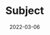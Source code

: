 ---
title: "Subject"
date: 2022-03-06
layout: "subject"
slug: "subject"
readingTime: false
menu:
    main:
        weight: 3
        params: 
            icon: language
---